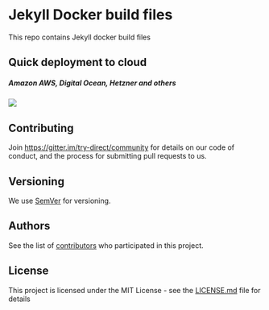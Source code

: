 # Jekyll Docker build files

This repo contains Jekyll docker build files


## Quick deployment to cloud
##### Amazon AWS, Digital Ocean, Hetzner and others
[<img src="https://img.shields.io/badge/quick%20deploy-%40try.direct-brightgreen.svg">](https://try.direct/server/user/deploy/Impla3lsbHw2fDUi.EAoFeA.J-HZm4Z1_LbYsCUUud_yQgkrYJw/)



## Contributing

Join https://gitter.im/try-direct/community for details on our code of conduct, and the process for submitting pull requests to us.

## Versioning

We use [SemVer](http://semver.org/) for versioning.

## Authors

See the list of [contributors](https://github.com/trydirect/jekyll/contributors) who participated in this project.

## License

This project is licensed under the MIT License - see the [LICENSE.md](LICENSE.md) file for details

